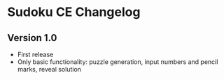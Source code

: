 # Sudoku CE Changelog

## Version 1.0
- First release
- Only basic functionality: puzzle generation, input numbers and pencil marks, reveal solution